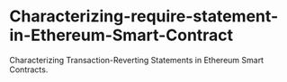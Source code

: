 # Characterizing-require-statement-in-Ethereum-Smart-Contract
Characterizing Transaction-Reverting Statements in Ethereum Smart Contracts.
